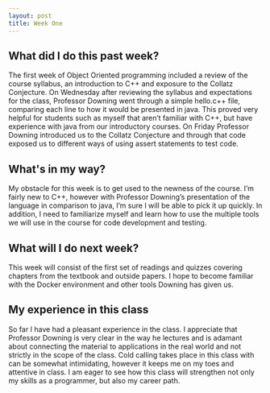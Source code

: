 ```yaml
---
layout: post
title: Week One
---
```





## What did I do this past week? ##


The first week of Object Oriented programming included a review of the course syllabus, an introduction to C++ and exposure to the Collatz Conjecture. On Wednesday after reviewing the syllabus and expectations for the class, Professor Downing went through a simple hello.c++ file, comparing each line to how it would be presented in java. This proved very helpful for students such as myself that aren’t familiar with C++, but have experience with java from our introductory courses. On Friday Professor Downing introduced us to the Collatz Conjecture and through that code exposed us to different ways of using assert statements to test code. 


## What's in my way? ##


My obstacle for this week is to get used to the newness of the course. I’m fairly new to C++, however with Professor Downing’s presentation of the language in comparison to java, I’m sure I will be able to pick it up quickly. In addition, I need to familiarize myself and learn how to use the multiple tools we will use in the course for code development and testing.


## What will I do next week? ##


This week will consist of the first set of readings and quizzes covering chapters from the textbook and outside papers. I hope to become familiar with the Docker environment and other tools Downing has given us.  


## My experience in this class ##


So far I have had a pleasant experience in the class. I appreciate that Professor Downing is very clear in the way he lectures and is adamant about connecting the material to applications in the real world and not strictly in the scope of the class. Cold calling takes place in this class with can be somewhat intimidating, however it keeps me on my toes and attentive in class. I am eager to see how this class will strengthen not only my skills as a programmer, but also my career path.

